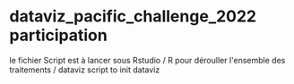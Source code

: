 # dataviz_pacific_challenge_2022 participation

le fichier  Script est à lancer sous Rstudio / R pour dérouller l'ensemble des traitements / dataviz
script to init dataviz
